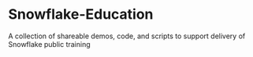 # Snowflake-Education
A collection of shareable demos, code, and scripts to support delivery of Snowflake public training
